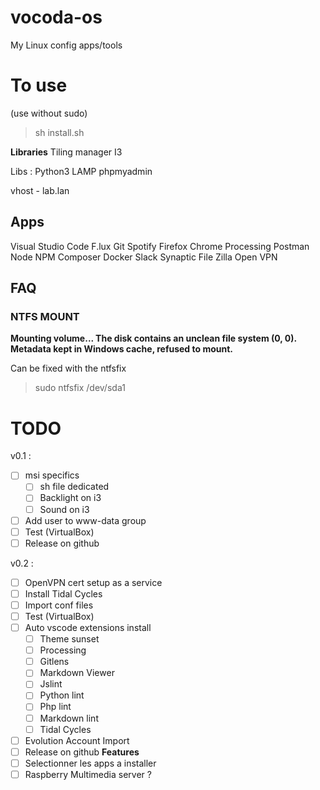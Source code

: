 # vocoda-os
My Linux config apps/tools

# To use 
(use without sudo)
> sh install.sh



**Libraries**
Tiling manager
I3 



Libs :
Python3
LAMP
phpmyadmin

vhost - lab.lan



## Apps
Visual Studio Code
F.lux
Git
Spotify
Firefox 
Chrome
Processing
Postman
Node 
NPM
Composer
Docker
Slack
Synaptic
File Zilla
Open VPN

## FAQ 

### NTFS MOUNT

**Mounting volume... The disk contains an unclean file system (0, 0).
Metadata kept in Windows cache, refused to mount.**

Can be fixed with the ntfsfix
> sudo ntfsfix /dev/sda1


# TODO 

v0.1 :
- [ ] msi specifics
  - [ ] sh file dedicated
  - [ ] Backlight on i3
  - [ ] Sound on i3
- [ ] Add user to www-data group
- [ ] Test (VirtualBox)
- [ ] Release on github

v0.2 :
- [ ] OpenVPN cert setup as a service
- [ ] Install Tidal Cycles
- [ ] Import conf files
- [ ] Test (VirtualBox)
- [ ] Auto vscode extensions install 
  - [ ] Theme sunset
  - [ ] Processing
  - [ ] Gitlens
  - [ ] Markdown Viewer
  - [ ] Jslint
  - [ ] Python lint
  - [ ] Php lint
  - [ ] Markdown lint
  - [ ] Tidal Cycles
- [ ] Evolution Account Import
- [ ] Release on github
**Features**
- [ ] Selectionner les apps a installer
- [ ] Raspberry Multimedia server ?
